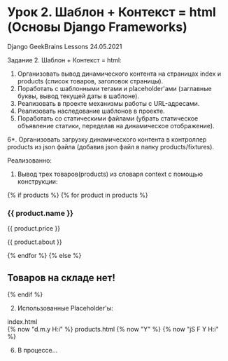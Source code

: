 # Урок 2. Шаблон + Контекст = html (Основы Django Frameworks)
Django GeekBrains Lessons 24.05.2021 

Задание 2. Шаблон + Контекст = html:
1. Организовать вывод динамического контента на страницах index и products (список товаров, заголовок страницы).
2. Поработать с шаблонными тегами и placeholder'ами (заглавные буквы, вывод текущей даты в шаблоне).
3. Реализовать в проекте механизмы работы c URL-адресами.
4. Реализовать наследование шаблонов в проекте.
5. Поработать со статическими файлами (убрать статическое объявление статики, переделав на динамическое отображение).

6*. Организовать загрузку динамического контента в контроллер products из json файла (добавив json файл в папку products/fixtures).

Реализованно:
1. Вывод трех товаров(products) из словаря context с помощью конструкции:

 {% if products %}
    {% for product in products %}
        <h3> {{ product.name }}</h3>
        <p> {{ product.price }}</p>
        <p> {{ product.about }}</p>
    {% endfor %}
{% else %}
    <h2>Товаров на складе нет!</h2>
{% endif %}

2. Использованные Placeholder'ы:

  index.html  
    {% now "d.m.y H:i" %}
  products.html
    {% now "Y" %}
    {% now "jS F Y H:i" %}
    
6. В процессе...
    

